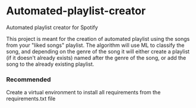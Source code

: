 # Automated-playlist-creator
Automated playlist creator for Spotify


This project is meant for the creation of automated playlist using the songs from your "liked songs" playlist.
The algorithm will use ML to classify the song, and depending on the genre of the song it will either create a playlist (if it doesn't already exists) named after the genre of the song, or add the song to the already existing playlist.

### Recommended
Create a virtual environment to install all requirements from the requirements.txt file


